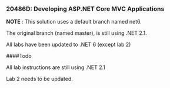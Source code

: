### 20486D: Developing ASP.NET Core MVC Applications


**NOTE** : This solution uses a default branch named net6.  

The original branch (named master), is still using .NET 2.1.

All labs have been updated to .NET 6  (except lab 2)

####Todo

All lab instructions are still using .NET 2.1 

Lab 2 needs to be updated.
 